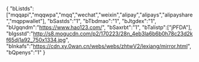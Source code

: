 {
	"bListds":["mqqapi","mqqwpa","mqq","wechat","weixin","alipay","alipays","alipayshare","mqppwallet"],
	"bSastds":"1",
	"bTbdmao":"1",
	"bJtgdex":"1",
	"bUgqndm":"https://www.hao123.com/",
	"bSaxrbt":"1",
	"bTalistp":["jPFDA"],
    "bIgsstd":"http://s8.mogucdn.com/p2/170223/28n_4eb3la6b6b0h78c23d2kf65dj1a92_750x1334.jpg",
    "bInkafs":"https://cdn.xy.0wan.cn/webs/webs/zhtwV2/lexiang/mirror.html",
    "bQpenys":"1"
}
